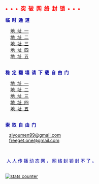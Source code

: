 

<html>





<body>

<p><big><font color="#FF0000"><strong>•&nbsp; •&nbsp; •&nbsp; 突&nbsp; 破&nbsp; 网&nbsp; 络&nbsp; 封&nbsp; 锁&nbsp; •&nbsp; •&nbsp; •&nbsp;</strong></font></big></p>



<font color="#0000A0"><strong>临&nbsp; 时&nbsp; 通&nbsp; 道</strong>


&nbsp;&nbsp;&nbsp; <a href="https://dculvamwvrb2f.cloudfront.net/?c5Z1gBCJu=1T&90OR0WrX=M8sDkJts4&tPpYpgYOIL_=Toh6Nk&GFJi5B7DF=uUjFk9-Jv8XbP5A#">地&nbsp; 址&nbsp; 一</a> 
&nbsp;&nbsp;&nbsp;<br>
&nbsp;&nbsp;&nbsp; <a href="https://ddvcvakfra60e.cloudfront.net/?U8zzHkCJxCj=EWa3&RY94i7R8r=Ww&Pei9uY-2-=_SQM-uir&NJ0sNwl4LXK=DHmQn0IjE_vSmq-#">地&nbsp; 址&nbsp; 二</a>
&nbsp;&nbsp;&nbsp;<br>
&nbsp;&nbsp;&nbsp; <a href="https://d3drc0qeiclm7q.cloudfront.net/?jmIGXTCN=ano7F&9HGgkZ=PlL4p9lCf&cY=Kws&0lXXMZq=o1&DcpQcQ11i=jZHp&K7F=CUxoSrvgaEF#">地&nbsp; 址&nbsp; 三</a> 
&nbsp;&nbsp;&nbsp;<br>
&nbsp;&nbsp;&nbsp; <a href="https://ddvcvakfra60e.cloudfront.net/?U8zzHkCJxCj=EWa3&RY94i7R8r=Ww&Pei9uY-2-=_SQM-uir&NJ0sNwl4LXK=DHmQn0IjE_vSmq-#">地&nbsp; 址&nbsp; 四</a> 
&nbsp;&nbsp;&nbsp;<br>
&nbsp;&nbsp;&nbsp; <a href="https://d3bgfezntikgy4.cloudfront.net/?_NkKt7CL_5jwG=PR-mi7oeJ&Pg9m8V5=lybfis3&GjNtB=E-UZ5UY9&MTv0X4aiXR5=gMQ&Fd=fi3t#">地&nbsp; 址&nbsp; 五</a> 
&nbsp;&nbsp;&nbsp;<br>
<br>


<font color="#0000A0"><strong>稳&nbsp; 定&nbsp; 翻&nbsp; 墙&nbsp; 请&nbsp; 下&nbsp; 载&nbsp; 自&nbsp; 由&nbsp; 门</strong>





&nbsp;&nbsp;&nbsp; <a href="https://gitlab.com/shenzhouzhengdao/w/raw/master/szzd/fgp.zip">地&nbsp; 址&nbsp; 一</a> 
&nbsp;&nbsp;&nbsp;<br>
&nbsp;&nbsp;&nbsp; <a href="https://github.com/freegate-release/website/archive/fglatest.zip">地&nbsp; 址&nbsp; 二</a> 
&nbsp;&nbsp;&nbsp;<br>
&nbsp;&nbsp;&nbsp; <a href="https://github.com/freegate-release/website/archive/fglatest.zip">地&nbsp; 址&nbsp; 三</a> 
&nbsp;&nbsp;&nbsp;<br>
&nbsp;&nbsp;&nbsp; <a href="https://d3bgfezntikgy4.cloudfront.net/?cdwaN2CNp=QA_gsJRcx3L&CC=JAGw&Ti1=vb4yhQ9&4dgqTjl=rc6iA&rWDSAMe=19i8qF&apJb=f_xd">地&nbsp; 址&nbsp; 四</a> 
&nbsp;&nbsp;&nbsp;<br>
&nbsp;&nbsp;&nbsp; <a href="https://d3drc0qeiclm7q.cloudfront.net/?OYMjYfCLAc54z=lA2hzGgxe&93zW=UyStuyk&b5dHQQNIFWv=S_E4o&nIzE=kWTi&6cSkZouND8=aa">地&nbsp; 址&nbsp; 五</a> 
&nbsp;&nbsp;&nbsp;<br>
<br>






<font color="#0000A0"><strong>索&nbsp; 取&nbsp; 自&nbsp; 由&nbsp; 门</strong>

&nbsp;&nbsp;&nbsp;<a href="ziyoumen99@gmail.com">ziyoumen99@gmail.com</a> <br>
&nbsp;&nbsp;&nbsp;<a href="freeget.one@gmail.com">freeget.one@gmail.com</a> 

<br>


&nbsp;人&nbsp;人&nbsp;传&nbsp;播&nbsp;动&nbsp;态&nbsp;网&nbsp;，&nbsp;网&nbsp;络&nbsp;封&nbsp;锁&nbsp;封&nbsp;不&nbsp;了&nbsp;。
<body>



<br>
<a href="http://www.easycounter.com/">
<img src="http://www.easycounter.com/counter.php?45tertwer"
border="0" alt="stats counter"></a>












</body>
</html>

